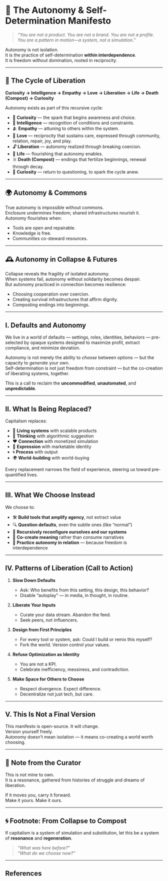 # 🌱 The Autonomy & Self-Determination Manifesto

> *“You are not a product. You are not a brand. You are not a profile. You are a pattern in motion—a system, not a simulation.”*

Autonomy is not isolation.  
It is the practice of self-determination **within interdependence**.  
It is freedom without domination, rooted in reciprocity.

---

## 🔁 The Cycle of Liberation

**Curiosity → Intelligence → Empathy → Love → Liberation → Life → Death (Compost) → Curiosity**

Autonomy exists as part of this recursive cycle:

* 🌟 **Curiosity** — the spark that begins awareness and choice.  
* 🧠 **Intelligence** — recognition of conditions and constraints.  
* 🫂 **Empathy** — attuning to others within the system.  
* 💓 **Love** — reciprocity that sustains care, expressed through community, relation, repair, joy, and play.  
* 🔓 **Liberation** — autonomy realized through breaking coercion.  
* 🌱 **Life** — flourishing that autonomy enables.  
* ☠️ **Death (Compost)** — endings that fertilize beginnings, renewal through decay.  
* 🌟 **Curiosity** — return to questioning, to spark the cycle anew.  

---

## 🌍 Autonomy & Commons

True autonomy is impossible without commons.  
Enclosure undermines freedom; shared infrastructures nourish it.  
Autonomy flourishes when:

* Tools are open and repairable.  
* Knowledge is free.  
* Communities co-steward resources.  

---

## 🕰 Autonomy in Collapse & Futures

Collapse reveals the fragility of isolated autonomy.  
When systems fail, autonomy without solidarity becomes despair.  
But autonomy practiced in connection becomes resilience:

* Choosing cooperation over coercion.  
* Creating survival infrastructures that affirm dignity.  
* Composting endings into beginnings.  

---

## I. Defaults and Autonomy

We live in a world of defaults — settings, roles, identities, behaviors — pre-selected by opaque systems designed to maximize profit, extract compliance, and minimize deviation.

Autonomy is not merely the ability to *choose* between options — but the capacity to *generate* your own.  
Self-determination is not just freedom from constraint — but the co-creation of liberating systems, together.

This is a call to reclaim the **uncommodified**, **unautomated**, and **unpredictable**.

---

## II. What Is Being Replaced?

Capitalism replaces:

* 🌿 **Living systems** with scalable products  
* 🧠 **Thinking** with algorithmic suggestion  
* ❤️ **Connection** with monetized simulation  
* 🎨 **Expression** with marketable identity  
* 🌀 **Process** with output  
* 🌍 **World-building** with world-buying  

Every replacement narrows the field of experience, steering us toward pre-quantified lives.

---

## III. What We Choose Instead

We choose to:

* 🛠️ **Build tools that amplify agency**, not extract value  
* 🔍 **Question defaults**, even the subtle ones (like “normal”)  
* 🔁 **Recursively reconfigure ourselves and our systems**  
* 🤝 **Co-create meaning** rather than consume narratives  
* 🌱 **Practice autonomy in relation** — because freedom is interdependence  

---

## IV. Patterns of Liberation (Call to Action)

1. **Slow Down Defaults**  
   * Ask: Who benefits from this setting, this design, this behavior?  
   * Disable “autoplay” — in media, in thought, in routine.  

2. **Liberate Your Inputs**  
   * Curate your data stream. Abandon the feed.  
   * Seek peers, not influencers.  

3. **Design from First Principles**  
   * For every tool or system, ask: Could I build or remix this myself?  
   * Fork the world. Version control your values.  

4. **Refuse Optimization as Identity**  
   * You are not a KPI.  
   * Celebrate inefficiency, messiness, and contradiction.  

5. **Make Space for Others to Choose**  
   * Respect divergence. Expect difference.  
   * Decentralize not just tech, but care.  

---

## V. This Is Not a Final Version

This manifesto is open-source. It will change.  
Version yourself freely.  
Autonomy doesn’t mean isolation — it means co-creating a world worth choosing.

---

## 📝 Note from the Curator

This is not mine to own.  
It is a resonance, gathered from histories of struggle and dreams of liberation.

If it moves you, carry it forward.  
Make it yours. Make it ours.

---

## 🌀 Footnote: From Collapse to Compost

If capitalism is a system of simulation and substitution, let this be a system of **resonance** and **regeneration**.

> *“What was here before?”*  
> *“What do we choose now?”*

---

## References

[^1]: Murray Bookchin, *The Ecology of Freedom* (1982).  
[^2]: Silvia Federici, *Caliban and the Witch* (2004).  
[^3]: Shoshana Zuboff, *The Age of Surveillance Capitalism* (2019).  
[^4]: Yanis Varoufakis, *Technofeudalism: What Killed Capitalism* (2023).
